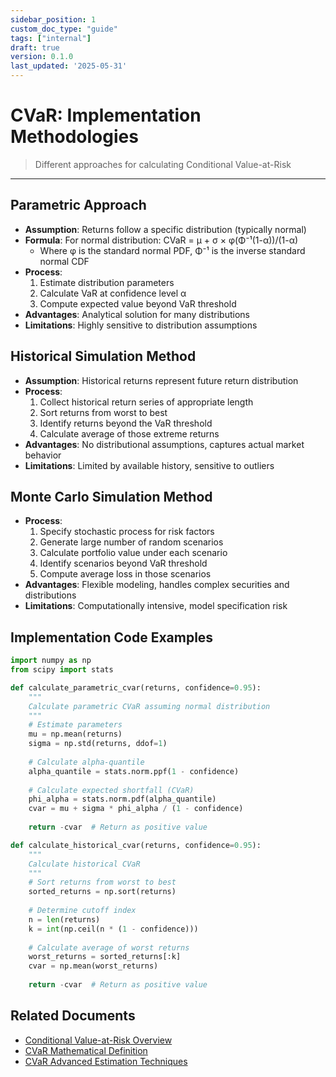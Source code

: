 ```yaml
---
sidebar_position: 1
custom_doc_type: "guide"
tags: ["internal"]
draft: true
version: 0.1.0
last_updated: '2025-05-31'
---
```


# CVaR: Implementation Methodologies

> Different approaches for calculating Conditional Value-at-Risk

---

## Parametric Approach

* **Assumption**: Returns follow a specific distribution (typically normal)
* **Formula**: For normal distribution: CVaR = μ + σ × φ(Φ⁻¹(1-α))/(1-α)
  * Where φ is the standard normal PDF, Φ⁻¹ is the inverse standard normal CDF
* **Process**:
  1. Estimate distribution parameters
  2. Calculate VaR at confidence level α
  3. Compute expected value beyond VaR threshold
* **Advantages**: Analytical solution for many distributions
* **Limitations**: Highly sensitive to distribution assumptions

## Historical Simulation Method

* **Assumption**: Historical returns represent future return distribution
* **Process**:
  1. Collect historical return series of appropriate length
  2. Sort returns from worst to best
  3. Identify returns beyond the VaR threshold
  4. Calculate average of those extreme returns
* **Advantages**: No distributional assumptions, captures actual market behavior
* **Limitations**: Limited by available history, sensitive to outliers

## Monte Carlo Simulation Method

* **Process**:
  1. Specify stochastic process for risk factors
  2. Generate large number of random scenarios
  3. Calculate portfolio value under each scenario
  4. Identify scenarios beyond VaR threshold
  5. Compute average loss in those scenarios
* **Advantages**: Flexible modeling, handles complex securities and distributions
* **Limitations**: Computationally intensive, model specification risk

## Implementation Code Examples

```python
import numpy as np
from scipy import stats

def calculate_parametric_cvar(returns, confidence=0.95):
    """
    Calculate parametric CVaR assuming normal distribution
    """
    # Estimate parameters
    mu = np.mean(returns)
    sigma = np.std(returns, ddof=1)
    
    # Calculate alpha-quantile
    alpha_quantile = stats.norm.ppf(1 - confidence)
    
    # Calculate expected shortfall (CVaR)
    phi_alpha = stats.norm.pdf(alpha_quantile)
    cvar = mu + sigma * phi_alpha / (1 - confidence)
    
    return -cvar  # Return as positive value

def calculate_historical_cvar(returns, confidence=0.95):
    """
    Calculate historical CVaR
    """
    # Sort returns from worst to best
    sorted_returns = np.sort(returns)
    
    # Determine cutoff index
    n = len(returns)
    k = int(np.ceil(n * (1 - confidence)))
    
    # Calculate average of worst returns
    worst_returns = sorted_returns[:k]
    cvar = np.mean(worst_returns)
    
    return -cvar  # Return as positive value
```

## Related Documents

* [Conditional Value-at-Risk Overview](../conditional-value-at-risk.md)
* [CVaR Mathematical Definition](./cvar-mathematical-definition.md)
* [CVaR Advanced Estimation Techniques](./cvar-advanced-estimation.md)